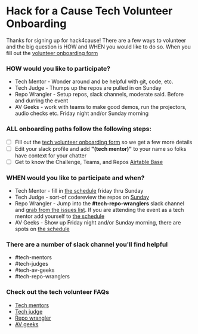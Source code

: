 # Hack for a Cause Tech Volunteer Onboarding

Thanks for signing up for hack4cause!  There are a few ways to volunteer and the big question is HOW and WHEN you would like to do so.  When you fill out the [volunteer onboarding form](https://forms.gle/Hy4qQnLnLhmhgDi9A)

### HOW would you like to participate?
- Tech Mentor - Wonder around and be helpful with git, code, etc. 
- Tech Judge - Thumps up the repos are pulled in on Sunday  
- Repo Wrangler - Setup repos, slack channels, moderate said.  Before and durring the event
- AV Geeks - work with teams to make good demos, run the projectors, audio checks etc. Friday night and/or Sunday morning

### ALL onboarding paths follow the following steps:

- [ ] Fill out the [tech volunteer onboarding form](https://forms.gle/Hy4qQnLnLhmhgDi9A) so we get a few more details
- [ ] Edit your slack profile and add **"(tech mentor)"** to your name so folks have context for your chatter
- [ ] Get to know the Challenge, Teams, and Repos [Airtable Base](https://airtable.com/shrWnZQkhMOSWSYtK)

### WHEN would you like to participate and when?
- Tech Mentor - fill in [the schedule](https://docs.google.com/spreadsheets/d/1gWAtl473EZyGNTURBP1VW96r7YM5atMRPAdKtMPXwDc/edit?usp=sharing) friday thru Sunday
- Tech Judge - sort-of codereview the repos on [Sunday](https://docs.google.com/spreadsheets/d/1gWAtl473EZyGNTURBP1VW96r7YM5atMRPAdKtMPXwDc/edit?usp=sharing) 
- Repo Wrangler - Jump into the **#tech-repo-wranglers** slack channel and [grab from the issues list](https://github.com/Hack4Eugene/hack-4-cause-2019-plan/labels/Repo%20Wrangler).  If you are attending the event as a tech mentor add yourself to [the schedule](https://docs.google.com/spreadsheets/d/1gWAtl473EZyGNTURBP1VW96r7YM5atMRPAdKtMPXwDc/edit?usp=sharing)  
- AV Geeks - Show up Friday night and/or Sunday morning, there are spots on [the schedule](https://docs.google.com/spreadsheets/d/1gWAtl473EZyGNTURBP1VW96r7YM5atMRPAdKtMPXwDc/edit?usp=sharing)

### There are a number of slack channel you'll find helpful
- #tech-mentors
- #tech-judges
- #tech-av-geeks
- #tech-repo-wranglers

### Check out the tech volunteer FAQs
- [Tech mentors](docs/faq-tech-mentor.md)
- [Tech judge](docs/faq-tech-judge.md)
- [Repo wrangler](docs/faq-repo-wrnagler.md)
- [AV geeks](docs/faq-av-geek.md)




